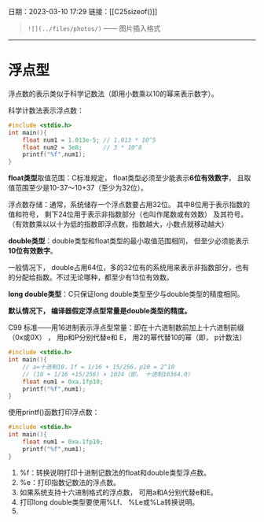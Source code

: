 日期：2023-03-10  17:29
链接：[[C25sizeof()]]

> `![](../files/photos/)`    ——  图片插入格式
---


# 浮点型

浮点数的表示类似于科学记数法（即用小数乘以10的幂来表示数字）。

科学计数法表示浮点数：

```c
#include <stdio.h>
int main(){
	float num1 = 1.013e-5; // 1.013 * 10^5
	float num2 = 3e8;      // 3 * 10^8
	printf("%f",num1);
}
```

**float类型**取值范围：C标准规定， float类型必须至少能表示**6位有效数字**， 且取值范围至少是10-37～10+37（至少为32位）。  

浮点数存储：通常，系统储存一个浮点数要占用32位。 其中8位用于表示指数的值和符号， 剩下24位用于表示非指数部分（也叫作尾数或有效数） 及其符号。（有效数乘以以十为低的指数即浮点数，指数越大，小数点就移动越大）

**double类型**：double类型和float类型的最小取值范围相同， 但至少必须能表示**10位有效数字**。

一般情况下， double占用64位，多的32位有的系统用来表示非指数部分，也有的分配给指数。不过无论哪种，都至少有13位有效数。

**long double类型**：C只保证long double类型至少与double类型的精度相同。  

**默认情况下， 编译器假定浮点型常量是double类型的精度。**  

C99 标准——用16进制表示浮点型常量：即在十六进制数前加上十六进制前缀（0x或0X） ， 用p和P分别代替e和
E， 用2的幂代替10的幂（即， p计数法）  

```c
#include <stdio.h>
int main(){
    // a=十进制10，1f = 1/16 + 15/256，p10 = 2^10
    // (10 + 1/16 +15/256) × 1024（即， 十进制10364.0）
    float num1 = 0xa.1fp10;
    printf("%f",num1);
}
```

使用printf()函数打印浮点数：

```c
#include <stdio.h>
int main(){
    float num1 = 0xa.1fp10;
    printf("%f",num1);  
}
```

1. %f：转换说明打印十进制记数法的float和double类型浮点数。
2.  %e：打印指数记数法的浮点数。
3.  如果系统支持十六进制格式的浮点数， 可用a和A分别代替e和E。
4.  打印long double类型要使用%Lf、 %Le或%La转换说明。
5. 